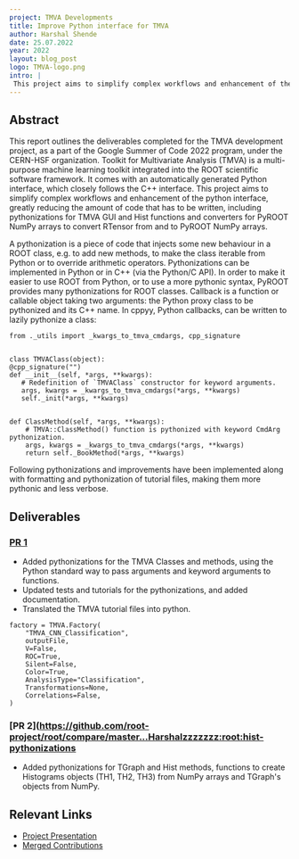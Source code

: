 ```yaml
---
project: TMVA Developments
title: Improve Python interface for TMVA
author: Harshal Shende
date: 25.07.2022
year: 2022
layout: blog_post
logo: TMVA-logo.png
intro: |
 This project aims to simplify complex workflows and enhancement of the python interface, greatly reducing the amount of code that has to be written, including pythonizations for TMVA GUI and Hist functions and converters for PyROOT NumPy arrays to convert RTensor from and to PyROOT NumPy arrays.
---
```



## Abstract

This report outlines the deliverables completed for the TMVA development project, as a part of the Google Summer of Code 2022 program, under the CERN-HSF organization. Toolkit for Multivariate Analysis (TMVA) is a multi-purpose machine learning toolkit integrated into the ROOT scientific software framework. It comes with an automatically generated Python interface, which closely follows the C++ interface. This project aims to simplify complex workflows and enhancement of the python interface, greatly reducing the amount of code that has to be written, including pythonizations for TMVA GUI and Hist functions and converters for PyROOT NumPy arrays to convert RTensor from and to PyROOT NumPy arrays.

A pythonization is a piece of code that injects some new behaviour in a ROOT class, e.g. to add new methods, to make the class iterable from Python or to override arithmetic operators. Pythonizations can be implemented in Python or in C++ (via the Python/C API). In order to make it easier to use ROOT from Python, or to use a more pythonic syntax, PyROOT provides many pythonizations for ROOT classes. Callback is a function or callable object taking two arguments: the Python proxy class to be pythonized and its C++ name. In cppyy, Python callbacks, can be written to lazily pythonize a class:

```
from ._utils import _kwargs_to_tmva_cmdargs, cpp_signature


class TMVAClass(object):
@cpp_signature("")
def __init__(self, *args, **kwargs):
   # Redefinition of `TMVAClass` constructor for keyword arguments.
   args, kwargs = _kwargs_to_tmva_cmdargs(*args, **kwargs)
   self._init(*args, **kwargs)


def ClassMethod(self, *args, **kwargs):
    # TMVA::ClassMethod() function is pythonized with keyword CmdArg pythonization.
    args, kwargs = _kwargs_to_tmva_cmdargs(*args, **kwargs)
    return self._BookMethod(*args, **kwargs)
```
Following pythonizations and improvements have been implemented along with formatting and pythonization of tutorial files, making them more pythonic and less verbose.

## Deliverables

### [PR 1](https://github.com/root-project/root/pull/11069)
- Added pythonizations for the TMVA Classes and methods, using the Python standard way to pass arguments and keyword arguments to functions. 
- Updated tests and tutorials for the pythonizations, and added documentation. 
- Translated the TMVA tutorial files into python.

```
factory = TMVA.Factory(
    "TMVA_CNN_Classification",
    outputFile,
    V=False,
    ROC=True,
    Silent=False,
    Color=True,
    AnalysisType="Classification",
    Transformations=None,
    Correlations=False,
)
```

### [PR 2](https://github.com/root-project/root/compare/master...Harshalzzzzzzz:root:hist-pythonizations 
- Added pythonizations for TGraph and Hist methods, functions to create Histograms objects (TH1, TH2, TH3) from NumPy arrays and TGraph's objects from NumPy.


## Relevant Links

 - [Project Presentation](https://docs.google.com/presentation/d/15zMAqtXGF_JnOSiL8Pe5A9m1hezotmRIGW_Dgp9ZJHQ/edit#slide=id.p)
 - [Merged Contributions](https://bit.ly/merged_contributions)
